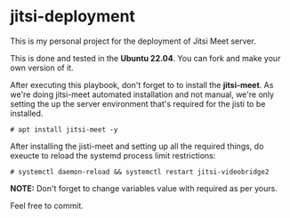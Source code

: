 # jitsi-deployment
This is my personal project for the deployment of Jitsi Meet server. 

This is done and tested in the **Ubuntu 22.04**. You can fork and make your own version of it. 

After executing this playbook, don't forget to to install the **jitsi-meet**. 
As we're doing jitsi-meet automated installation and not manual, we're only setting the up the server environment that's required for the jisti to be installed. 

    # apt install jitsi-meet -y
After installing the jisti-meet and setting up all the required things, do exeucte to reload the systemd process limit restrictions: 

    # systemctl daemon-reload && systemctl restart jitsi-videobridge2

**NOTE:** Don't forget to change variables value with required as per yours. 
   
Feel free to commit. 
